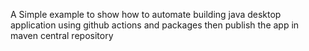 A Simple example to show how to automate building java desktop application using github actions and packages then publish the app in maven central repository
